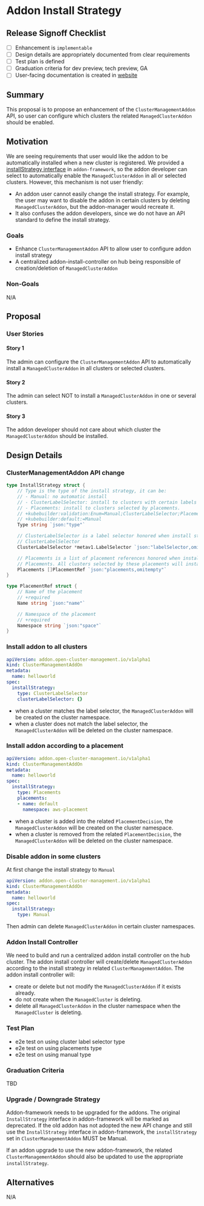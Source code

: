 # Addon Install Strategy

## Release Signoff Checklist

- [ ] Enhancement is `implementable`
- [ ] Design details are appropriately documented from clear requirements
- [ ] Test plan is defined
- [ ] Graduation criteria for dev preview, tech preview, GA
- [ ] User-facing documentation is created in [website](https://github.com/open-cluster-management-io/open-cluster-management-io.github.io/)

## Summary

This proposal is to propose an enhancement of the `ClusterManagementAddon` API, so user can configure which clusters the related
`ManagedClusterAddon` should be enabled.

## Motivation

We are seeing requirements that user would like the addon to be automatically installed when
a new cluster is registered. We provided a [installStrategy interface](https://github.com/open-cluster-management-io/addon-framework/blob/main/pkg/agent/inteface.go#L56)
in `addon-framework`, so the addon developer can select to automatically enable the `ManagedClusterAddon` in all or selected clusters. 
However, this mechanism is not user friendly: 
- An addon user cannot easily change the install strategy. For example, the user may want to disable the addon in certain clusters by deleting `ManagedClusterAddon`, but the addon-manager would recreate it.
- It also confuses the addon developers, since we do not have an API standard to define the install strategy.

### Goals

- Enhance `ClusterManagementAddon` API to allow user to configure addon install strategy
- A centralized addon-install-controller on hub being responsible of creation/deletion of `ManagedClusterAddon`

### Non-Goals

N/A

## Proposal

### User Stories

#### Story 1

The admin can configure the `ClusterManagementAddon` API to automatically install a `ManagedClusterAddon` in all clusters
or selected clusters.

#### Story 2

The admin can select NOT to install a `ManagedClusterAddon` in one or several clusters.

#### Story 3

The addon developer should not care about which cluster the `ManagedClusterAddon` should be installed.

## Design Details

### ClusterManagementAddon API change

```go
type InstallStrategy struct {
	// Type is the type of the install strategy, it can be:
	// - Manual: no automatic install
	// - ClusterLabelSelector: install to clusters with certain labels
	// - Placements: install to clusters selected by placements.
	// +kubebuilder:validation:Enum=Manual;ClusterLabelSelector;Placements
	// +kubebuilder:default:=Manual
	Type string `json:"type"`

	// ClusterLabelSelector is a label selector honored when install strategy type is
	// ClusterLabelSelector
	ClusterLabelSelector *metav1.LabelSelector `json:"labelSelector,omitempty"`

	// Placements is a list of placement references honored when install strategy type is
	// Placements. All clusters selected by these placements will install the addon
	Placements []PlacementRef `json:"placements,omitempty"`
}

type PlacementRef struct {
	// Name of the placement
	// +required
	Name string `json:"name"`

	// Namespace of the placement
	// +required
	Namespace string `json:"space"`
}
```

### Install addon to all clusters

```yaml
apiVersion: addon.open-cluster-management.io/v1alpha1
kind: ClusterManagementAddOn
metadata:
  name: helloworld
spec:
  installStrategy:
    type: ClusterLabelSelector
    clusterLabelSelector: {}
```

- when a cluster matches the label selector, the `ManagedClusterAddon` will be created on the cluster namespace.
- when a cluster does not match the label selector, the `ManagedClusterAddon` will be deleted on the cluster namespace.

### Install addon according to a placement

```yaml
apiVersion: addon.open-cluster-management.io/v1alpha1
kind: ClusterManagementAddOn
metadata:
  name: helloworld
spec:
  installStrategy:
    type: Placements
    placements:
    - name: default
      namespace: aws-placement
```

- when a cluster is added into the related `PlacementDecision`, the `ManagedClusterAddon` will be created on the cluster namespace.
- when a cluster is removed from the related `PlacementDecision`, the `ManagedClusterAddon` will be deleted on the cluster namespace.

### Disable addon in some clusters

At first change the install strategy to `Manual`

```yaml
apiVersion: addon.open-cluster-management.io/v1alpha1
kind: ClusterManagementAddOn
metadata:
  name: helloworld
spec:
  installStrategy:
    type: Manual
```

Then admin can delete `ManagedClusterAddon` in certain cluster namespaces.

### Addon Install Controller

We need to build and run a centralized addon install controller on the hub cluster. The addon
install controller will create/delete `ManagedClusterAddon` according to the install strategy
in related `ClusterManagementAddon`. The addon install controller will:
- create or delete but not modify the `ManagedClusterAddon` if it exists already.
- do not create when the `ManagedCluster` is deleting.
- delete all `ManagedClusterAddon` in the cluster namespace when the `ManagedCluster` is deleting.

### Test Plan

- e2e test on using cluster label selector type
- e2e test on using placements type
- e2e test on using manual type

### Graduation Criteria

TBD

### Upgrade / Downgrade Strategy

Addon-framework needs to be upgraded for the addons. The original `InstallStrategy` interface in addon-framework will be marked as deprecated.
If the old addon has not adopted the new API change and still use the `InstallStrategy` interface in addon-framework, the `installStrategy`
set in `ClusterManagementAddon` MUST be Manual.

If an addon upgrade to use the new addon-framework, the related `ClusterManagementAddon` should also be updated to use the appropriate
`installStrategy`.

## Alternatives

N/A
